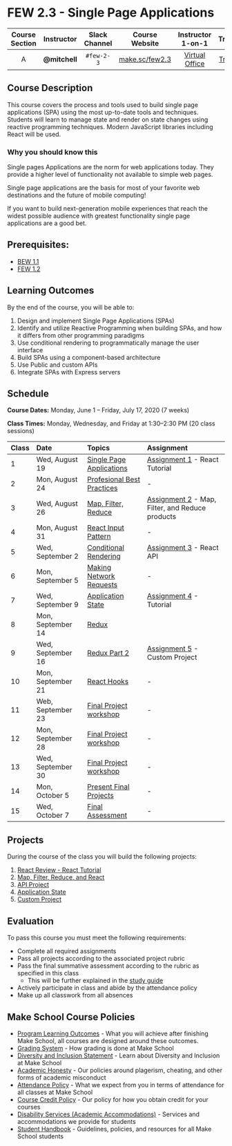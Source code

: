 # FEW 2.3 - Single Page Applications

| Course Section | Instructor | Slack Channel | Course Website | Instructor 1-on-1 | Tracker |
| :---: | :---: | :---: | :---: | :---: | :---: |
| A | **@mitchell** | `#few-2-3` | [make.sc/few2.3](https://make.sc/few2.3) | [Virtual Office](https://make.sc/mitchell-zoom) | [Tracker](https://docs.google.com/spreadsheets/d/1L3W2zhfjSdiPUTb2IzPF-wzUgbxJD1lIi1JGJnWDj10/edit?usp=sharing) |

## Course Description

This course covers the process and tools used to build single page applications (SPA) using the most up-to-date tools and techniques. Students will learn to manage state and render on state changes using reactive programming techniques. Modern JavaScript libraries including React will be used.

### Why you should know this

Single pages Applications are the norm for web applications today. They provide a higher level of functionality not available to simple web pages.

Single page applications are the basis for most of your favorite web destinations and the future of mobile computing!

If you want to build next-generation mobile experiences that reach the widest possible audience with greatest functionality single page applications are a good bet.

## Prerequisites:  

- [BEW 1.1](https://github.com/Make-School-Courses/BEW-1.1-RESTful-and-Resourceful-MVC-Architecture)
- [FEW 1.2](https://github.com/Make-School-Courses/FEW-1.2-JavaScript-Foundations)

## Learning Outcomes

By the end of the course, you will be able to:

1. Design and implement Single Page Applications (SPAs)
1. Identify and utilize Reactive Programming when building SPAs, and how it differs from other programming paradigms
1. Use conditional rendering to programmatically manage the user interface
1. Build SPAs using a component-based architecture
1. Use Public and custom APIs
1. Integrate SPAs with Express servers

## Schedule

**Course Dates:** Monday, June 1 – Friday, July 17, 2020 (7 weeks)

**Class Times:** Monday, Wednesday, and Friday at 1:30–2:30 PM (20 class sessions)

| Class | Date | Topics | Assignment |
|:------|:-----|:-------|:-----------|
|  1 | Wed, August 19 | [Single Page Applications](Lessons/lesson-01.md) | [Assignment 1](Assignments/Assignment-01.md) - React Tutorial |
|  2 | Mon, August 24 | [Profesional Best Practices](Lessons/lesson-02.md) | - |
|  3 | Wed, August 26 | [Map, Filter, Reduce](Lessons/lesson-03.md) | [Assignment 2](Assignments/Assignment-02.md) - Map, Filter, and Reduce products |
|  4 | Mon, August 31 | [React Input Pattern](Lessons/lesson-04.md) | - |
|  5 | Wed, September 2 | [Conditional Rendering](Lessons/lesson-05.md) | [Assignment 3](Assignments/Assignment-03.md) - React API |
|  6 | Mon, September 5 | [Making Network Requests](Lessons/lesson-06.md) | - |
|  7 | Wed, September 9 | [Application State](Lessons/lesson-07.md) | [Assignment 4](Assignments/Assignment-04.md) - Tutorial |
|  8 | Mon, September 14 | [Redux](Lessons/lesson-08.md) |
|  9 | Wed, September 16 | [Redux Part 2](Lessons/lesson-09.md) | [Assignment 5](Assignments/Assignment-05.md) - Custom Project |
| 10 | Mon, September 21 | [React Hooks](Lessons/lesson-10.md) | - | 
| 11 | Web, September 23 | [Final Project workshop](Lessons/lesson-11.md) | - |
| 12 | Mon, September 28 | [Final Project workshop](Lessons/lesson-11.md) | - |
| 13 | Wed, September 30 | [Final Project workshop](Lessons/lesson-11.md) | - |
| 14 | Mon, October 5 | [Present Final Projects](Lessons/lesson-13.md) | - |
| 15 | Wed, October 7 | [Final Assessment](Lessons/lesson-14.md) | - |

<!-- 
**Course Dates:** Tuesday, March 31 – Thursday, May 14, 2019 (7 weeks)

**Class Times:** Tuesday and Thursday at 2:30–5:15pm (14 class sessions)

| Class | Date | Topics | Assignment |
|:------|:-----|:-------|:-----------|
|  1 | Tue, March 31 | [Single Page Applications](Lessons/lesson-01.md) | [Assignment 1](Assignments/Assignment-01.md) - React Tutorial |
|  2 | Thu, April 2 | [Profesional Best Practices](Lessons/lesson-02.md) | - |
|  3 | Tue, April 7 | [Map, Filter, Reduce](Lessons/lesson-03.md) | [Assignment 2](Assignments/Assignment-02.md) - Map, Filter, and Reduce products |
|  4 | Thu, April 9 | [React Input Pattern](Lessons/lesson-04.md) | - |
|  5 | Tue, April 14 | [Conditional Rendering](Lessons/lesson-05.md) | [Assignment 3](Assignments/Assignment-03.md) - React API |
|  6 | Thu, April 16 | [Making Network Requests](Lessons/lesson-06.md) | - |
|  7 | Tue, April 21 | [Application State](Lessons/lesson-07.md) | [Assignment 4](Assignments/Assignment-04.md) - Tutorial |
|  8 | Thu, April 23 | [Redux](Lessons/lesson-08.md) | - | 
|  9 | Tue, April 28 | [Redux Part 2](Lessons/lesson-09.md) | [Assignment 5](Assignments/Assignment-05.md) - Custom Project |
| 10 | Thu, April 30 | [React Hooks](Lessons/lesson-10.md) | - |
| 11 | Tue, May 5 | [Final Project workshop](Lessons/lesson-11.md) | - |
| 12 | Thu, May 7 | [Final Project workshop](Lessons/lesson-12.md) | - |
| 13 | Tue, May 12 | [Present Final Projects](Lessons/lesson-13.md) | - |
| 14 | Thu, May 14 | [Final Assessment](Lessons/lesson-14.md) | - | 
-->


## Projects 

During the course of the class you will build the following projects: 

1. [React Review - React Tutorial](Assignments/Assignment-01.md)
2. [Map, Filter, Reduce, and React](Assignments/Assignment-02.md)
3. [API Project](Assignments/Assignment-03.md)
4. [Application State](Assignment/Assignment-04.md)
5. [Custom Project](Assignment/Assignment-05.md)

## Evaluation 

To pass this course you must meet the following requirements:

- Complete all required assignments 
- Pass all projects according to the associated project rubric
- Pass the final summative assessment according to the rubric as specified in this class
  - This will be further explained in the [study guide](ADD_STUDY_GUIDE_LNK)
- Actively participate in class and abide by the attendance policy
- Make up all classwork from all absences

## Make School Course Policies

- [Program Learning Outcomes](https://make.sc/program-learning-outcomes) - What you will achieve after finishing Make School, all courses are designed around these outcomes.
- [Grading System](https://make.sc/grading-system) - How grading is done at Make School
- [Diversity and Inclusion Statement](https://make.sc/diversity-and-inclusion-statement) - Learn about Diversity and Inclusion at Make School
- [Academic Honesty](https://make.sc/academic-honesty-policy) - Our policies around plagerism, cheating, and other forms of academic misconduct 
- [Attendance Policy](https://make.sc/attendance-policy) - What we expect from you in terms of attendance for all classes at Make School
- [Course Credit Policy](https://make.sc/course-credit-policy) - Our policy for how you obtain credit for your courses
- [Disability Services (Academic Accommodations)](https://make.sc/disability-services) - Services and accommodations we provide for students
- [Student Handbook](https://make.sc/student-handbook) - Guidelines, policies, and resources for all Make School students
